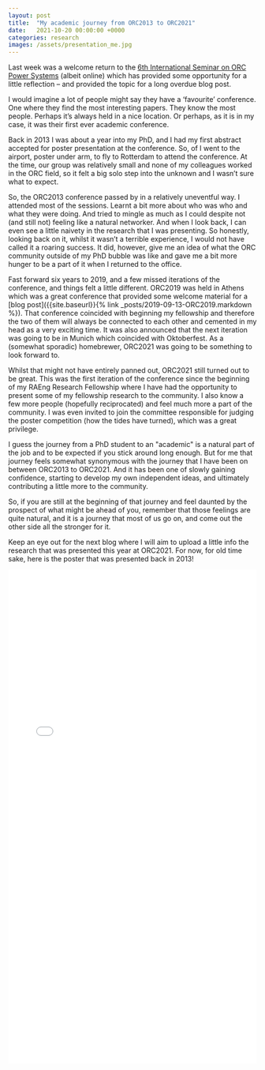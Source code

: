 ```yaml
---
layout: post
title:  "My academic journey from ORC2013 to ORC2021"
date:   2021-10-20 00:00:00 +0000
categories: research
images: /assets/presentation_me.jpg
---
```

Last week was a welcome return to the [6th International Seminar on ORC Power Systems](https://www.orc2021.com/) (albeit online) which has provided some opportunity for a little reflection – and provided the topic for a long overdue blog post.

I would imagine a lot of people might say they have a ‘favourite’ conference. One where they find the most interesting papers. They know the most people. Perhaps it’s always held in a nice location. Or perhaps, as it is in my case, it was their first ever academic conference.

Back in 2013 I was about a year into my PhD, and I had my first abstract accepted for poster presentation at the conference. So, of I went to the airport, poster under arm, to fly to Rotterdam to attend the conference. At the time, our group was relatively small and none of my colleagues worked in the ORC field, so it felt a big solo step into the unknown and I wasn’t sure what to expect.

So, the ORC2013 conference passed by in a relatively uneventful way. I attended most of the sessions. Learnt a bit more about who was who and what they were doing. And tried to mingle as much as I could despite not (and still not) feeling like a natural networker. And when I look back, I can even see a little naivety in the research that I was presenting. So honestly, looking back on it, whilst it wasn’t a terrible experience, I would not have called it a roaring success. It did, however, give me an idea of what the ORC community outside of my PhD bubble was like and gave me a bit more hunger to be a part of it when I returned to the office.

Fast forward six years to 2019, and a few missed iterations of the conference, and things felt a little different. ORC2019 was held in Athens which was a great conference that provided some welcome material for a [blog post]({{site.baseurl}}{% link _posts/2019-09-13-ORC2019.markdown %}). That conference coincided with beginning my fellowship and therefore the two of them will always be connected to each other and cemented in my head as a very exciting time. It was also announced that the next iteration was going to be in Munich which coincided with Oktoberfest. As a (somewhat sporadic) homebrewer, ORC2021 was going to be something to look forward to.

Whilst that might not have entirely panned out, ORC2021 still turned out to be great. This was the first iteration of the conference since the beginning of my RAEng Research Fellowship where I have had the opportunity to present some of my fellowship research to the community. I also know a few more people (hopefully reciprocated) and feel much more a part of the community. I was even invited to join the committee responsible for judging the poster competition (how the tides have turned), which was a great privilege.

I guess the journey from a PhD student to an "academic" is a natural part of the job and to be expected if you stick around long enough. But for me that journey feels somewhat synonymous with the journey that I have been on between ORC2013 to ORC2021. And it has been one of slowly gaining confidence, starting to develop my own independent ideas, and ultimately contributing a little more to the community.

So, if you are still at the beginning of that journey and feel daunted by the prospect of what might be ahead of you, remember that those feelings are quite natural, and it is a journey that most of us go on, and come out the other side all the stronger for it.

Keep an eye out for the next blog where I will aim to upload a little info the research that was presented this year at ORC2021. For now, for old time sake, here is the poster that was presented back in 2013!

<p></p>
<div style="text-align:center">
<embed src="/assets/ORC2013-poster.pdf" width="100%" height="1000px">
</div>
<p></p>